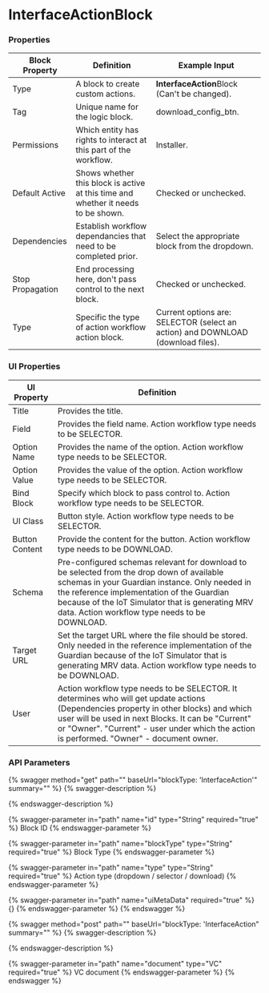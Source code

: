 # InterfaceActionBlock

### Properties

| Block Property   | Definition                                                                        | Example Input                                                                   |
| ---------------- | --------------------------------------------------------------------------------- | ------------------------------------------------------------------------------- |
| Type             | A block to create custom actions.                                                 | **InterfaceAction**Block (Can't be changed).                                    |
| Tag              | Unique name for the logic block.                                                  | download_config_btn.                                                            |
| Permissions      | Which entity has rights to interact at this part of the workflow.                 | Installer.                                                                      |
| Default Active   | Shows whether this block is active at this time and whether it needs to be shown. | Checked or unchecked.                                                           |
| Dependencies     | Establish workflow dependancies that need to be completed prior.                  | Select the appropriate block from the dropdown.                                 |
| Stop Propagation | End processing here, don't pass control to the next block.                        | Checked or unchecked.                                                           |
| Type             | Specific the type of action workflow action block.                                | Current options are: SELECTOR (select an action) and DOWNLOAD (download files). |

### UI Properties

| UI Property    | Definition                                                                                                                                                                                                                                                                                      |
| -------------- | ----------------------------------------------------------------------------------------------------------------------------------------------------------------------------------------------------------------------------------------------------------------------------------------------- |
| Title          | Provides the title.                                                                                                                                                                                                                                                                             |
| Field          | Provides the field name. Action workflow type needs to be SELECTOR.                                                                                                                                                                                                                             |
| Option Name    | Provides the name of the option. Action workflow type needs to be SELECTOR.                                                                                                                                                                                                                     |
| Option Value   | Provides the value of the option. Action workflow type needs to be SELECTOR.                                                                                                                                                                                                                    |
| Bind Block     | Specify which block to pass control to. Action workflow type needs to be SELECTOR.                                                                                                                                                                                                              |
| UI Class       | Button style. Action workflow type needs to be SELECTOR.                                                                                                                                                                                                                                        |
| Button Content | Provide the content for the button. Action workflow type needs to be DOWNLOAD.                                                                                                                                                                                                                  |
| Schema         | Pre-configured schemas relevant for download to be selected from the drop down of available schemas in your Guardian instance. Only needed in the reference implementation of the Guardian because of the IoT Simulator that is generating MRV data. Action workflow type needs to be DOWNLOAD. |
| Target URL     | Set the target URL where the file should be stored. Only needed in the reference implementation of the Guardian because of the IoT Simulator that is generating MRV data. Action workflow type needs to be DOWNLOAD.                                                                            |
| User           | Action workflow type needs to be SELECTOR. It determines who will get update actions (Dependencies property in other blocks) and which user will be used in next Blocks. It can be "Current" or "Owner". "Current" - user under which the action is performed. "Owner" - document owner.        |

### API Parameters

{% swagger method="get" path="" baseUrl="blockType: 'InterfaceAction'" summary="" %}
{% swagger-description %}

{% endswagger-description %}

{% swagger-parameter in="path" name="id" type="String" required="true" %}
Block ID
{% endswagger-parameter %}

{% swagger-parameter in="path" name="blockType" type="String" required="true" %}
Block Type
{% endswagger-parameter %}

{% swagger-parameter in="path" name="type" type="String" required="true" %}
Action type (dropdown / selector / download)
{% endswagger-parameter %}

{% swagger-parameter in="path" name="uiMetaData" required="true" %}
{}
{% endswagger-parameter %}
{% endswagger %}

{% swagger method="post" path="" baseUrl="blockType: 'InterfaceAction" summary="" %}
{% swagger-description %}

{% endswagger-description %}

{% swagger-parameter in="path" name="document" type="VC" required="true" %}
VC document
{% endswagger-parameter %}
{% endswagger %}
